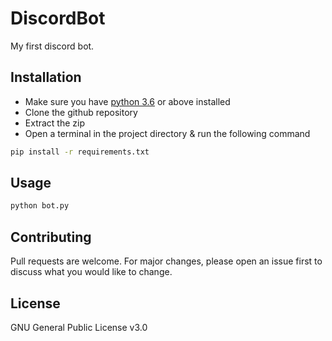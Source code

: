 # DiscordBot
My first discord bot.

## Installation

- Make sure you have [python 3.6](https://www.python.org/downloads/) or above installed
- Clone the github repository
- Extract the zip
- Open a terminal in the project directory & run the following command

```bash
pip install -r requirements.txt
```

## Usage

```python 
python bot.py
```

## Contributing
Pull requests are welcome. For major changes, please open an issue first to discuss what you would like to change.

## License
GNU General Public License v3.0
